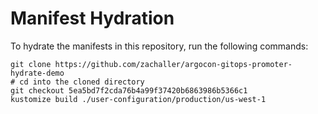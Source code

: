 # Manifest Hydration

To hydrate the manifests in this repository, run the following commands:

```shell
git clone https://github.com/zachaller/argocon-gitops-promoter-hydrate-demo
# cd into the cloned directory
git checkout 5ea5bd7f2cda76b4a99f37420b6863986b5366c1
kustomize build ./user-configuration/production/us-west-1
```
